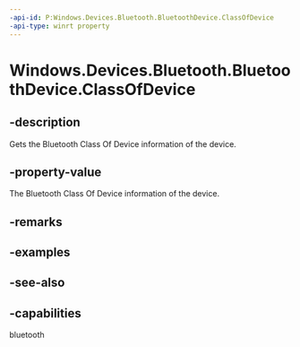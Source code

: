 ```yaml
---
-api-id: P:Windows.Devices.Bluetooth.BluetoothDevice.ClassOfDevice
-api-type: winrt property
---
```


<!-- Property syntax
public Windows.Devices.Bluetooth.BluetoothClassOfDevice ClassOfDevice { get; }
-->

# Windows.Devices.Bluetooth.BluetoothDevice.ClassOfDevice

## -description
Gets the Bluetooth Class Of Device information of the device.

## -property-value
The Bluetooth Class Of Device information of the device.

## -remarks

## -examples

## -see-also


## -capabilities
bluetooth